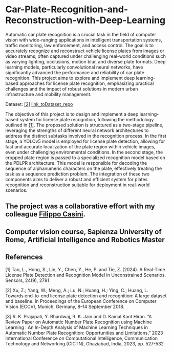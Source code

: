 # Car-Plate-Recognition-and-Reconstruction-with-Deep-Learning

 Automatic car plate recognition is a crucial task in the field of computer vision with wide-ranging
 applications in intelligent transportation systems, traffic monitoring, law enforcement, and access control.
 The goal is to accurately recognize and reconstruct vehicle license plates from images or video streams, often
 captured under challenging real-world conditions such as varying lighting, occlusions, motion blur, and diverse
 plate formats. Deep learning models, particularly convolutional neural networks, have significantly advanced
 the performance and reliability of car plate recognition. This project aims to explore and implement deep
 learning-based approaches for license plate recognition, emphasizing practical challenges and the impact of
 robust solutions in modern urban infrastructure and mobility management.

 Dataset: [[2]](#2) [link_toDataset_repo](https://github.com/detectRecog/CCPD)

  The objective of this project is to design and implement a deep learning-based system for license plate
 recognition, following the methodology outlined in [[1]](#1). The proposed solution is structured as a two-stage pipeline,
 leveraging the strengths of different neural network architectures to address the distinct subtasks involved in the
 recognition process. In the first stage, a YOLOv5 model is employed for license plate detection, allowing for
 fast and accurate localization of the plate region within vehicle images, even under challenging environmental
 conditions. In the second stage, the cropped plate region is passed to a specialized recognition model based on the
 PDLPR architecture. This model is responsible for decoding the sequence of alphanumeric characters on the plate,
 effectively treating the task as a sequence prediction problem. The integration of these two components aims to
 deliver a robust and efficient system for plates recognition and reconstruction suitable for deployment in real-world scenarios.
 



The project was a collaborative effort with my colleague [Filippo Casini](https://github.com/Filippo-hub).
----------------------------------------------------------------------------------------------------------
Computer vision course, Sapienza University of Rome, Artificial Intelligence and Robotics Master 
--------------------------------------------------------------------------------------------------------------




## References
<a id="1">[1]</a> 
Tao, L., Hong, S., Lin, Y., Chen, Y., He, P. and Tie, Z. (2024). 
A Real-Time License Plate Detection and
Recognition Model in Unconstrained Scenarios. Sensors, 24(9), 2791

<a id="2">[2]</a> 
Xu, Z.; Yang, W.; Meng, A.; Lu, N.; Huang, H.; Ying, C.; Huang, L.
Towards end-to-end license plate
detection and recognition: A large dataset and baseline. In Proceedings of the European Conference on
Computer Vision (ECCV), Munich, Germany, 8–14 September 2018.

<a id="3">[3]</a> 
 R. K. Prajapati, Y. Bhardwaj, R. K. Jain and D. Kamal Kant Hiran.
”A Review Paper on Automatic Number Plate Recognition using Machine Learning : An In-Depth Analysis of Machine Learning Techniques in
Automatic Number Plate Recognition: Opportunities and Limitations,”
2023 International Conference on
Computational Intelligence, Communication Technology and Networking (CICTN), Ghaziabad, India, 2023,
pp. 527-532




